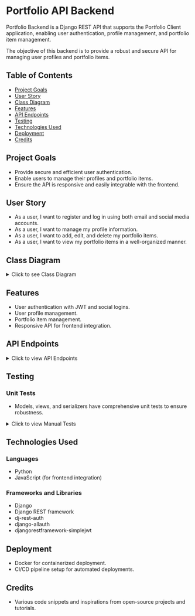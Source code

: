 # Portfolio API Backend

Portfolio Backend is a Django REST API that supports the Portfolio Client application, enabling user authentication, profile management, and portfolio item management.

The objective of this backend is to provide a robust and secure API for managing user profiles and portfolio items.

## Table of Contents

- [Project Goals](#project-goals)
- [User Story](#user-story)
- [Class Diagram](#class-diagram)
- [Features](#features)
- [API Endpoints](#api-endpoints)
- [Testing](#testing)
- [Technologies Used](#technologies-used)
- [Deployment](#deployment)
- [Credits](#credits)

## Project Goals

- Provide secure and efficient user authentication.
- Enable users to manage their profiles and portfolio items.
- Ensure the API is responsive and easily integrable with the frontend.

## User Story

- As a user, I want to register and log in using both email and social media accounts.
- As a user, I want to manage my profile information.
- As a user, I want to add, edit, and delete my portfolio items.
- As a user, I want to view my portfolio items in a well-organized manner.

## Class Diagram

<details>
    <summary>Click to see Class Diagram</summary>

    <img src="readmecontent/images/classdiagram/ClassdiaGram.png">

</details>

## Features

- User authentication with JWT and social logins.
- User profile management.
- Portfolio item management.
- Responsive API for frontend integration.

## API Endpoints

<details>
  <summary>Click to view API Endpoints</summary>

### Authentication
- `/api/auth/register/` - User registration
- `/api/auth/login/` - User login
- `/api/auth/logout/` - User logout
- `/api/auth/social/google/` - Google login
- `/api/auth/social/facebook/` - Facebook login

### Profile
- `/api/profile/` - Retrieve and update user profile

### Portfolio
- `/api/portfolio/` - List, create, update, and delete portfolio items
- `/api/portfolio/:id/` - Retrieve, update, and delete a specific portfolio item

</details>

## Testing

### Unit Tests

- Models, views, and serializers have comprehensive unit tests to ensure robustness.

<details>
  <summary>Click to view Manual Tests</summary>

| Test Case # | Description                       | Steps                                             | Expected Result                                    | Actual Result |
|-------------|-----------------------------------|--------------------------------------------------|--------------------------------------------------|---------------|
| 1           | User Registration                 | 1. Navigate to "/api/auth/register".<br>2. Submit registration form. | User is registered and JWT token is issued.       | Works         |
| 2           | User Login                        | 1. Navigate to "/api/auth/login".<br>2. Submit login form. | User is authenticated and JWT token is issued.    | Works         |
| 3           | Add Portfolio Item                | 1. Navigate to "/api/portfolio/".<br>2. Submit new portfolio item. | New item is added to the portfolio.               | Works         |

</details>

## Technologies Used

### Languages

- Python
- JavaScript (for frontend integration)

### Frameworks and Libraries

- Django
- Django REST framework
- dj-rest-auth
- django-allauth
- djangorestframework-simplejwt

## Deployment

- Docker for containerized deployment.
- CI/CD pipeline setup for automated deployments.

## Credits

- Various code snippets and inspirations from open-source projects and tutorials.
